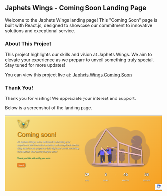 ## Japhets Wings - Coming Soon Landing Page

Welcome to the Japhets Wings landing page! This "Coming Soon" page is built with React.js, designed to showcase our commitment to innovative solutions and exceptional service.

### About This Project

This project highlights our skills and vision at Japhets Wings. We aim to elevate your experience as we prepare to unveil something truly special. Stay tuned for more updates!

You can view this project live at: [Japhets Wings Coming Soon](https://www.japhetswings.co.tz)

### Thank You!

Thank you for visiting! We appreciate your interest and support.

Below is a screenshot of the landing page.
<br>
<br>
![Japhets Wings Landing Page Screenshot](https://github.com/GoldenCicada1/JW-coming-soon/blob/a866d14367506b915971c94859ac6622914bc7fb/public/JW%20Landing%20Page%20Coming%20Soon.png)

